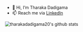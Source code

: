 - 👋 Hi, I’m Tharaka Dadigama
- 📫 Reach me via [Linkedln](https://www.linkedin.com/in/tharaka-dadigama-96133b196/)

![tharakadadigama20's github stats](https://github-readme-stats.vercel.app/api?username=tharakadadigama20)
